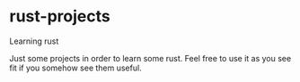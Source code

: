 # rust-projects
Learning rust

Just some projects in order to learn some rust.
Feel free to use it as you see fit if you somehow see them useful.
